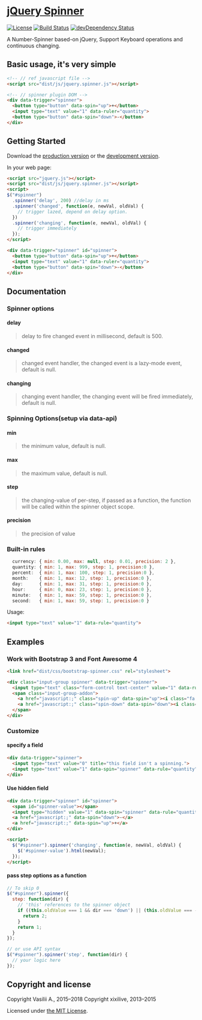 # [jQuery Spinner](https://vsn4ik.github.io/jquery.spinner/)

[![License](https://img.shields.io/badge/license-MIT-blue.svg)](LICENSE)
[![Build Status](https://github.com/vsn4ik/jquery.spinner/workflows/Test/badge.svg)](https://github.com/vsn4ik/jquery.spinner/actions?workflow=Test)
[![devDependency Status](https://david-dm.org/vsn4ik/jquery.spinner/dev-status.svg)](https://david-dm.org/vsn4ik/jquery.spinner?type=dev)


A Number-Spinner based-on jQuery, Support Keyboard operations and continuous changing.

## Basic usage, it's very simple
```html
<!-- // ref javascript file -->
<script src="dist/js/jquery.spinner.js"></script>

<!-- // spinner plugin DOM -->
<div data-trigger="spinner">
  <button type="button" data-spin="up">+</button>
  <input type="text" value="1" data-ruler="quantity">
  <button type="button" data-spin="down">-</button>
</div>
```

## Getting Started
Download the [production version][production] or the [development version][development].

In your web page:

```html
<script src="jquery.js"></script>
<script src="dist/js/jquery.spinner.js"></script>
<script>
$("#spinner")
  .spinner('delay', 200) //delay in ms
  .spinner('changed', function(e, newVal, oldVal) {
    // trigger lazed, depend on delay option.
  })
  .spinner('changing', function(e, newVal, oldVal) {
    // trigger immediately
  });
</script>

<div data-trigger="spinner" id="spinner">
  <button type="button" data-spin="up">+</button>
  <input type="text" value="1" data-ruler="quantity">
  <button type="button" data-spin="down">-</button>
</div>
```

## Documentation
### Spinner options

#### delay
> delay to fire changed event in millisecond, default is 500.

#### changed
> changed event handler, the changed event is a lazy-mode event, default is null.

#### changing
> changing event handler, the changing event will be fired immediately, default is null.

### Spinning Options(setup via data-api)
#### min
> the minimum value, default is null.

#### max
> the maximum value, default is null.

#### step
> the changing-value of per-step, if passed as a function, the function will be called within the spinner object scope.

#### precision
> the precision of value

### Built-in rules
```javascript
  currency: { min: 0.00, max: null, step: 0.01, precision: 2 },
  quantity: { min: 1, max: 999, step: 1, precision:0 },
  percent:  { min: 1, max: 100, step: 1, precision:0 },
  month:    { min: 1, max: 12, step: 1, precision:0 },
  day:      { min: 1, max: 31, step: 1, precision:0 },
  hour:     { min: 0, max: 23, step: 1, precision:0 },
  minute:   { min: 1, max: 59, step: 1, precision:0 },
  second:   { min: 1, max: 59, step: 1, precision:0 }
```
Usage:
```html
<input type="text" value="1" data-rule="quantity">
```

## Examples

### Work with Bootstrap 3 and Font Awesome 4

```html
<link href="dist/css/bootstrap-spinner.css" rel="stylesheet">

<div class="input-group spinner" data-trigger="spinner">
  <input type="text" class="form-control text-center" value="1" data-rule="quantity">
  <span class="input-group-addon">
    <a href="javascript:;" class="spin-up" data-spin="up"><i class="fa fa-caret-up"></i></a>
    <a href="javascript:;" class="spin-down" data-spin="down"><i class="fa fa-caret-down"></i></a>
  </span>
</div>
```

### Customize

#### specify a field

```html
<div data-trigger="spinner">
  <input type="text" value="0" title="this field isn't a spinning.">
  <input type="text" value="1" data-spin="spinner" data-rule="quantity" data-max="10">
</div>
```

#### Use hidden field

```html
<div data-trigger="spinner" id="spinner">
  <span id="spinner-value"></span>
  <input type="hidden" value="1" data-spin="spinner" data-rule="quantity" data-max="10">
  <a href="javascript:;" data-spin="down">-</a>
  <a href="javascript:;" data-spin="up">+</a>
</div>

<script>
  $("#spinner").spinner('changing', function(e, newVal, oldVal) {
    $('#spinner-value').html(newVal);
  });
</script>
```

#### pass step options as a function
```javascript
// To skip 0
$("#spinner").spinner({
  step: function(dir) {
    // 'this' references to the spinner object
    if ((this.oldValue === 1 && dir === 'down') || (this.oldValue === -1 && dir === 'up')) {
      return 2;
    }
    return 1;
  }
});

// or use API syntax
$("#spinner").spinner('step', function(dir) {
  // your logic here
});
```


## Copyright and license

Copyright Vasilii A., 2015&ndash;2018
Copyright xixilive, 2013&ndash;2015

Licensed under [the MIT License][license].

[license]: https://github.com/vsn4ik/jquery.spinner/blob/master/LICENSE
[development]: https://raw.githubusercontent.com/vsn4ik/jquery.spinner/master/dist/js/jquery.spinner.min.js
[production]: https://raw.githubusercontent.com/vsn4ik/jquery.spinner/master/dist/js/jquery.spinner.js
